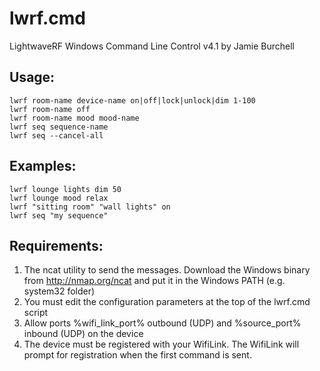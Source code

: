 lwrf.cmd
========

LightwaveRF Windows Command Line Control v4.1 by Jamie Burchell

## Usage:

```
lwrf room-name device-name on|off|lock|unlock|dim 1-100
lwrf room-name off
lwrf room-name mood mood-name
lwrf seq sequence-name
lwrf seq --cancel-all
```

## Examples:

```
lwrf lounge lights dim 50
lwrf lounge mood relax
lwrf "sitting room" "wall lights" on
lwrf seq "my sequence"
```

## Requirements:

1. The ncat utility to send the messages. Download the Windows binary from http://nmap.org/ncat and put it in the Windows PATH (e.g. system32 folder)
2. You must edit the configuration parameters at the top of the lwrf.cmd script
3. Allow ports %wifi_link_port% outbound (UDP) and %source_port% inbound (UDP) on the device
4. The device must be registered with your WifiLink. The WifiLink will prompt for registration when the first command is sent.
